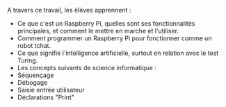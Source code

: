A travers ce travail, les élèves apprennent :

- Ce que c'est un Raspberry Pi, quelles sont ses fonctionnalités principales, et comment le mettre en marche et l'utiliser.
- Comment programmer un Raspberry Pi pour fonctionner comme un robot tchat.
- Ce que signifie l'intelligence artificielle, surtout en relation avec le test Turing.
- Les concepts suivants de science informatique :
 - Séquençage
 - Débogage
 - Saisie entrée utilisateur
 - Déclarations "Print"
